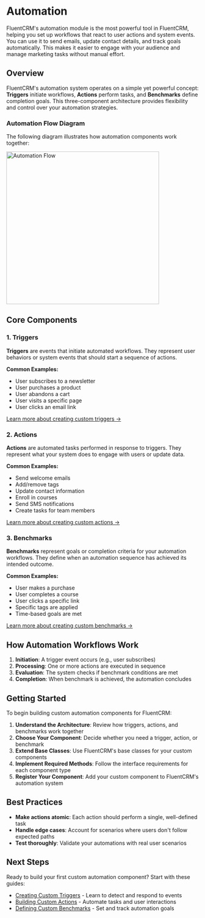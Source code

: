 # Automation

FluentCRM's automation module is the most powerful tool in FluentCRM, helping you set up workflows that react to user actions and system events. You can use it to send emails, update contact details, and track goals automatically. This makes it easier to engage with your audience and manage marketing tasks without manual effort.

## Overview

FluentCRM's automation system operates on a simple yet powerful concept: **Triggers** initiate workflows, **Actions** perform tasks, and **Benchmarks** define completion goals. This three-component architecture provides flexibility and control over your automation strategies.

### Automation Flow Diagram

The following diagram illustrates how automation components work together:

<img width="400px" :src="$withBase('/assets/automation.png')" alt="Automation Flow" />

## Core Components

### 1. Triggers
**Triggers** are events that initiate automated workflows. They represent user behaviors or system events that should start a sequence of actions.

**Common Examples:**
- User subscribes to a newsletter
- User purchases a product
- User abandons a cart
- User visits a specific page
- User clicks an email link

[Learn more about creating custom triggers →](/modules/trigger)

### 2. Actions
**Actions** are automated tasks performed in response to triggers. They represent what your system does to engage with users or update data.

**Common Examples:**
- Send welcome emails
- Add/remove tags
- Update contact information
- Enroll in courses
- Send SMS notifications
- Create tasks for team members

[Learn more about creating custom actions →](/modules/action)

### 3. Benchmarks
**Benchmarks** represent goals or completion criteria for your automation workflows. They define when an automation sequence has achieved its intended outcome.

**Common Examples:**
- User makes a purchase
- User completes a course
- User clicks a specific link
- Specific tags are applied
- Time-based goals are met

[Learn more about creating custom benchmarks →](/modules/benchmark)

## How Automation Workflows Work

1. **Initiation**: A trigger event occurs (e.g., user subscribes)
2. **Processing**: One or more actions are executed in sequence
3. **Evaluation**: The system checks if benchmark conditions are met
4. **Completion**: When benchmark is achieved, the automation concludes


## Getting Started

To begin building custom automation components for FluentCRM:

1. **Understand the Architecture**: Review how triggers, actions, and benchmarks work together
2. **Choose Your Component**: Decide whether you need a trigger, action, or benchmark
3. **Extend Base Classes**: Use FluentCRM's base classes for your custom components
4. **Implement Required Methods**: Follow the interface requirements for each component type
5. **Register Your Component**: Add your custom component to FluentCRM's automation system

## Best Practices

- **Make actions atomic**: Each action should perform a single, well-defined task
- **Handle edge cases**: Account for scenarios where users don't follow expected paths
- **Test thoroughly**: Validate your automations with real user scenarios


## Next Steps

Ready to build your first custom automation component? Start with these guides:

- [Creating Custom Triggers](/modules/trigger) - Learn to detect and respond to events
- [Building Custom Actions](/modules/action) - Automate tasks and user interactions  
- [Defining Custom Benchmarks](/modules/benchmark) - Set and track automation goals
